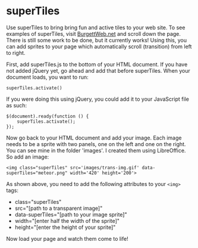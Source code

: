 superTiles
==========

Use superTiles to bring bring fun and active tiles to your web site. To see examples of superTiles, visit <a href="http://burgettweb.meteor.com">BurgettWeb.net</a> and scroll down the page. There is still some work to be done, but it currently works! Using this, you can add sprites to your page which automatically scroll (transition) from left to right.

First, add superTiles.js to the bottom of your HTML document. If you have not added jQuery yet, go ahead and add that before superTiles. When your document loads, you want to run:
```
superTiles.activate()
```
If you were doing this using jQuery, you could add it to your JavaScript file as such:
```
$(document).ready(function () {
    superTiles.activate();
});
```
Now go back to your HTML document and add your image. Each image needs to be a sprite with two panels, one on the left and one on the right. You can see mine in the folder 'images'. I created them using LibreOffice. So add an image:
```
<img class="superTiles" src='images/trans-img.gif' data-superTiles="meteor.png" width='420' height='200'>
```
As shown above, you need to add the following attributes to your ```<img>``` tags:
<ul>
    <li>class="superTiles"</li>
    <li>src="[path to a transparent image]"</li>
    <li>data-superTiles="[path to your image sprite]"</li>
    <li>width="[enter half the width of the sprite]"</li>
    <li>height="[enter the height of your sprite]"</li>
</ul>
Now load your page and watch them come to life!
